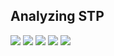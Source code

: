 
Analyzing STP
-------------------------------

<img src="https://user-images.githubusercontent.com/84318379/233688818-22ac5c3f-b653-4344-9297-d0a90b2000e1.png">
<img  src="https://user-images.githubusercontent.com/84318379/233688826-c890b8cf-333b-4e89-828e-f9b01d3c1d17.png">
<img src="https://user-images.githubusercontent.com/84318379/233688838-16e0e8ab-f127-42a4-b5a0-0b70895c90d1.png">

<img src="https://user-images.githubusercontent.com/84318379/233688978-3576e285-1646-4f06-8454-209712881eb8.png">
<img src="https://user-images.githubusercontent.com/84318379/233688985-c8dfcdff-a7bc-4be0-84fd-c563bc4d48ee.png">

